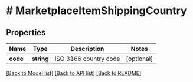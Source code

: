 # # MarketplaceItemShippingCountry

## Properties

Name | Type | Description | Notes
------------ | ------------- | ------------- | -------------
**code** | **string** | ISO 3166 country code | [optional]

[[Back to Model list]](../../README.md#models) [[Back to API list]](../../README.md#endpoints) [[Back to README]](../../README.md)
